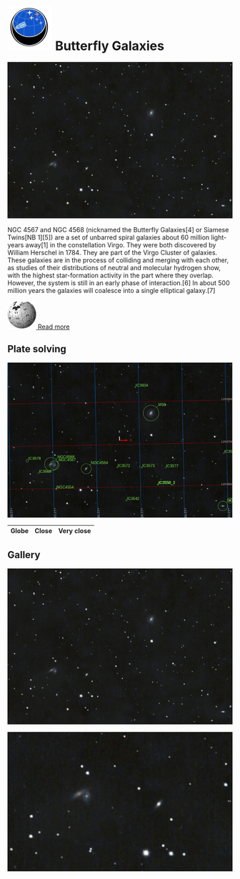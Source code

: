 # ![](..//Imaging//Common/pyl-tiny.png) Butterfly Galaxies
![](..//Imaging//HD/Butterfly_Galaxies+00+co.jpg)

NGC 4567 and NGC 4568 (nicknamed the Butterfly Galaxies[4] or Siamese Twins[NB 1][5]) are a set of unbarred spiral galaxies about 60 million light-years away[1] in the constellation Virgo. They were both discovered by William Herschel in 1784. They are part of the Virgo Cluster of galaxies. These galaxies are in the process of colliding and merging with each other, as studies of their distributions of neutral and molecular hydrogen show, with the highest star-formation activity in the part where they overlap. However, the system is still in an early phase of interaction.[6] In about 500 million years the galaxies will coalesce into a single elliptical galaxy.[7]

[![](..//Imaging//Common/Wikipedia.png) Read more](https://en.wikipedia.org/wiki/NGC_4567_and_NGC_4568)
## Plate solving 


![IMG](..//Imaging//HD/Butterfly_Galaxies_Annotated.jpg)


| Globe | Close | Very close |
| ----- | ----- | ----- |


## Gallery
![IMG](..//Imaging//HD/Butterfly_Galaxies+00+co.jpg) 

![IMG](..//Imaging//HD/Butterfly_Galaxies+01+co.jpg) 

